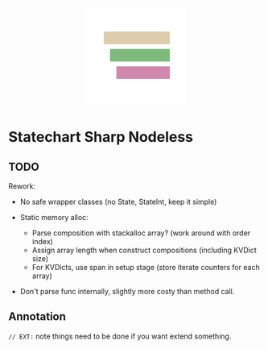<p align="center">
  <img src="./asset/StatechartNodelessLogo.svg" height="200px" />
</p>

# Statechart Sharp Nodeless

## TODO

Rework:

- No safe wrapper classes (no State, StateInt, keep it simple)
- Static memory alloc:

    - Parse composition with stackalloc array? (work around with order index)
    - Assign array length when construct compositions (including KVDict size)
    - For KVDicts, use span in setup stage (store iterate counters for each array)

- Don't parse func internally, slightly more costy than method call.

## Annotation

`// EXT:` note things need to be done if you want extend something.
